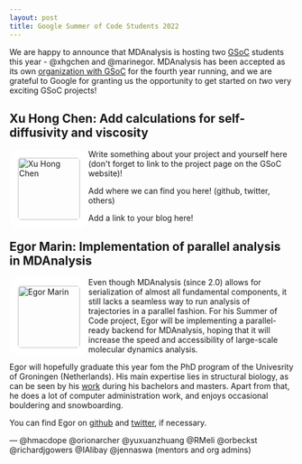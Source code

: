 ```yaml
---
layout: post
title: Google Summer of Code Students 2022
---
```


We are happy to announce that MDAnalysis is hosting two [GSoC][gsoc] students this year - @xhgchen and @marinegor. MDAnalysis has been accepted as its own [organization with GSoC][mda-gsoc] for the fourth year running, and we are grateful to Google for granting us the opportunity to get started on _two_ very exciting GSoC projects!

## Xu Hong Chen: Add calculations for self-diffusivity and viscosity

<img
src="Xu Hong's Picture Here"
title="Xu Hong Chen" alt="Xu Hong Chen"
style="float: left; width: 110px; height: 110px; border-radius: 20px; border: 15px solid white" />

Write something about your project and yourself here (don't forget to link to the project page on the GSoC website)!

Add where we can find you here! (github, twitter, others)

Add a link to your blog here!

## Egor Marin: Implementation of parallel analysis in MDAnalysis

<img
src="https://pbs.twimg.com/profile_images/1261341752281182208/K0-9mHNm_400x400.jpg"
title="Egor Marin" alt="Egor Marin"
style="float: left; width: 110px; height: 110px; border-radius: 20px; border: 15px solid white" />

Even though MDAnalysis (since 2.0) allows for serialization of almost all fundamental components, it still lacks a seamless way to run analysis of trajectories in a parallel fashion. For his Summer of Code project, Egor will be implementing a parallel-ready backend for MDAnalysis, hoping that it will increase the speed and accessibility of large-scale molecular dynamics analysis.

Egor will hopefully graduate this year fom the PhD program of the Univesrity of Groningen (Netherlands). His main expertise lies in structural biology, as can be seen by his [work](https://scholar.google.com/citations?user=FJbv9XcAAAAJ) during his bachelors and masters. Apart from that, he does a lot of computer administration work, and enjoys occasional bouldering and snowboarding.

You can find Egor on [github](https://github.com/marinegor) and [twitter](https://twitter.com/egor__marin), if necessary.

— @hmacdope @orionarcher @yuxuanzhuang @RMeli @orbeckst @richardjgowers @IAlibay @jennaswa (mentors and org admins)

[gsoc]: https://summerofcode.withgoogle.com
[mda-gsoc]: https://summerofcode.withgoogle.com/programs/2023/organizations/mdanalysis
